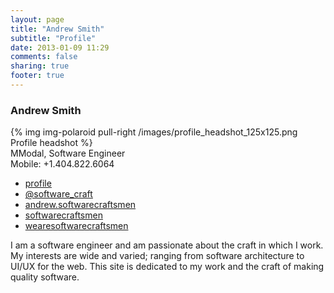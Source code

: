 ```yaml
---
layout: page
title: "Andrew Smith"
subtitle: "Profile"
date: 2013-01-09 11:29
comments: false
sharing: true
footer: true
---
```

<div class="vcard bio">
	<h3 class="fn hide">Andrew Smith</h3>
	{% img img-polaroid pull-right /images/profile_headshot_125x125.png Profile headshot %}
	<div class="org">
		<span class="value">MModal</span>,
		<span class="title">Software Engineer</span>
	</div>
	<div class="tel">
		<span class="type"><span class="value">Mobile</span>: <span class="value">+1</span>.<span class="value">404</span>.<span class="value">822</span>.<span class="value">6064</span>
	</div>
	<div class="profiles">
		<ul class="unstyled">
		    <li><a rel="me" class="url linked-in" href="http://twitter.com/software_craft"><i class="icon-linked-in"></i> profile</a></li>
			<li><a rel="me" class="url twitter" href="http://twitter.com/software_craft"><i class="icon-twitter"></i> @software_craft</a></li>
			<li><a rel="me" class="url google-plus" href="http://plus.google.com/u/0/101345975897161918424;"><i class="icon-google-plus"></i> andrew.softwarecraftsmen</a></li>
			<li><a rel="me" class="url github" href="http://github.com/softwarecraftsmen"><i class="icon-github"></i> softwarecraftsmen</a></li>
			<li><a rel="me" class="url bitbucket" href="http://scm.wearesoftwarecraftsmen.com"><i class="icon-bitbucket"></i> wearesoftwarecraftsmen</a></li>
		</ul>
	</div>
	<div class="notes">
		<p><span class="value">I am a software engineer and am passionate about the craft in which I work. My interests are wide and varied; ranging from software architecture to UI/UX for the web.</span> This site is dedicated to my work and the craft of making quality software.</p>
	</div>
</div>
